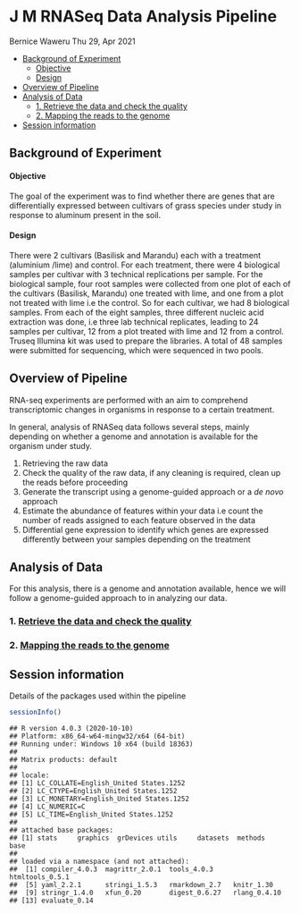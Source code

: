 J M RNASeq Data Analysis Pipeline
================
Bernice Waweru
Thu 29, Apr 2021

-   [Background of Experiment](#background-of-experiment)
    -   [Objective](#objective)
    -   [Design](#design)
-   [Overview of Pipeline](#overview-of-pipeline)
-   [Analysis of Data](#analysis-of-data)
    -   [1. Retrieve the data and check the
        quality](#1-retrieve-the-data-and-check-the-quality)
    -   [2. Mapping the reads to the
        genome](#2-mapping-the-reads-to-the-genome)
-   [Session information](#session-information)

## Background of Experiment

#### Objective

The goal of the experiment was to find whether there are genes that are
differentially expressed between cultivars of grass species under study
in response to aluminum present in the soil.

#### Design

There were 2 cultivars (Basilisk and Marandu) each with a treatment
(aluminium /lime) and control. For each treatment, there were 4
biological samples per cultivar with 3 technical replications per
sample. For the biological sample, four root samples were collected from
one plot of each of the cultivars (Basilisk, Marandu) one treated with
lime, and one from a plot not treated with lime i.e the control. So for
each cultivar, we had 8 biological samples. From each of the eight
samples, three different nucleic acid extraction was done, i.e three lab
technical replicates, leading to 24 samples per cultivar, 12 from a plot
treated with lime and 12 from a control. Truseq Illumina kit was used to
prepare the libraries. A total of 48 samples were submitted for
sequencing, which were sequenced in two pools.

## Overview of Pipeline

RNA-seq experiments are performed with an aim to comprehend
transcriptomic changes in organisms in response to a certain treatment.

In general, analysis of RNASeq data follows several steps, mainly
depending on whether a genome and annotation is available for the
organism under study.

1.  Retrieving the raw data
2.  Check the quality of the raw data, if any cleaning is required,
    clean up the reads before proceeding
3.  Generate the transcript using a genome-guided approach or a *de
    novo* approach
4.  Estimate the abundance of features within your data i.e count the
    number of reads assigned to each feature observed in the data
5.  Differential gene expression to identify which genes are expressed
    differently between your samples depending on the treatment

## Analysis of Data

For this analysis, there is a genome and annotation available, hence we
will follow a genome-guided approach to in analyzing our data.

### 1. [Retrieve the data and check the quality](https://github.com/bnwaweru/RNASeq-Analysis/blob/main/M-Jules/MJules-Data-Quality.md)

### 2. [Mapping the reads to the genome](https://github.com/bnwaweru/RNASeq-Analysis/blob/main/M-Jules/MJules-Mapping_Reads-to-genome.md)

## Session information

Details of the packages used within the pipeline

``` r
sessionInfo()
```

    ## R version 4.0.3 (2020-10-10)
    ## Platform: x86_64-w64-mingw32/x64 (64-bit)
    ## Running under: Windows 10 x64 (build 18363)
    ## 
    ## Matrix products: default
    ## 
    ## locale:
    ## [1] LC_COLLATE=English_United States.1252 
    ## [2] LC_CTYPE=English_United States.1252   
    ## [3] LC_MONETARY=English_United States.1252
    ## [4] LC_NUMERIC=C                          
    ## [5] LC_TIME=English_United States.1252    
    ## 
    ## attached base packages:
    ## [1] stats     graphics  grDevices utils     datasets  methods   base     
    ## 
    ## loaded via a namespace (and not attached):
    ##  [1] compiler_4.0.3  magrittr_2.0.1  tools_4.0.3     htmltools_0.5.1
    ##  [5] yaml_2.2.1      stringi_1.5.3   rmarkdown_2.7   knitr_1.30     
    ##  [9] stringr_1.4.0   xfun_0.20       digest_0.6.27   rlang_0.4.10   
    ## [13] evaluate_0.14
